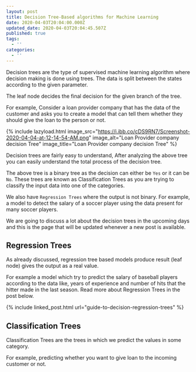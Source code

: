```yaml
---
layout: post
title: Decision Tree-Based algorithms for Machine Learning
date: 2020-04-03T20:04:00.000Z
updated_date: 2020-04-03T20:04:45.507Z
published: true
tags:
  - ''
categories:
  - ''
---
```

Decision trees are the type of supervised machine learning algorithm where decision making is done using trees. The data is split between the states according to the given parameter.

The leaf node decides the final decision for the given branch of the tree.

For example, Consider a loan provider company that has the data of the customer and asks you to create a model that can tell them whether they should give the loan to the person or not.

{% include lazyload.html image_src="https://i.ibb.co/cDS9RN7/Screenshot-2020-04-04-at-12-14-54-AM.png" image_alt="Loan Provider company decision Tree" image_title="Loan Provider company decision Tree" %}

Decision trees are fairly easy to understand, After analyzing the above tree you can easily understand the total process of the decision tree.

The above tree is a binary tree as the decision can either be `Yes` or it can be `No`. These trees are known as Classification Trees as you are trying to classify the input data into one of the categories.

We also have `Regression Trees` where the output is not binary. For example, a model to detect the salary of a soccer player using the data present for many soccer players.

We are going to discuss a lot about the decision trees in the upcoming days and this is the page that will be updated whenever a new post is available.

## Regression Trees

As already discussed, regression tree based models produce result (leaf node) gives the output as a real value.

For example a model which try to predict the salary of baseball players according to the data like, years of experience and number of hits that the hitter made in the last season. Read more about Regression Trees in the post below.

{% include linked_post.html url="guide-to-decision-regression-trees" %}

## Classification Trees

Classification Trees are the trees in which we predict the values in some category.

For example, predicting whether you want to give loan to the incoming customer or not.